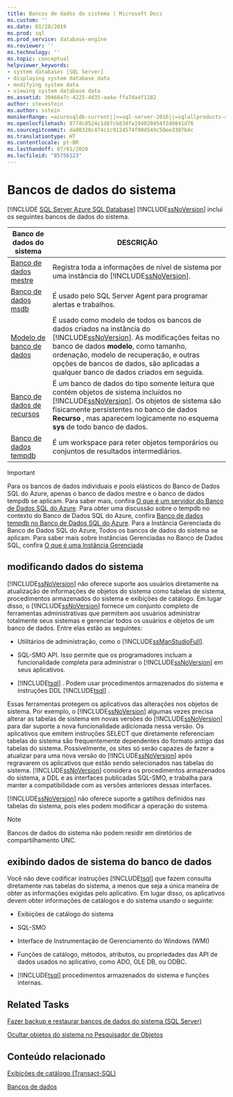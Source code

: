 ```yaml
---
title: Bancos de dados do sistema | Microsoft Docs
ms.custom: ''
ms.date: 01/28/2019
ms.prod: sql
ms.prod_service: database-engine
ms.reviewer: ''
ms.technology: ''
ms.topic: conceptual
helpviewer_keywords:
- system databases [SQL Server]
- displaying system database data
- modifying system data
- viewing system database data
ms.assetid: 30468a7c-4225-4d35-aa4a-ffa7da4f1282
author: stevestein
ms.author: sstein
monikerRange: =azuresqldb-current||>=sql-server-2016||=sqlallproducts-allversions||>=sql-server-linux-2017||=azuresqldb-mi-current
ms.openlocfilehash: 877dc8524c1d87cb83dfa194020454f2d0841d76
ms.sourcegitcommit: da88320c474c1c9124574f90d549c50ee3387b4c
ms.translationtype: HT
ms.contentlocale: pt-BR
ms.lasthandoff: 07/01/2020
ms.locfileid: "85756123"
---
```

# <a name="system-databases"></a>Bancos de dados do sistema

[!INCLUDE [SQL Server Azure SQL Database](../../includes/applies-to-version/sql-asdb.md)]
  [!INCLUDE[ssNoVersion](../../includes/ssnoversion-md.md)] inclui os seguintes bancos de dados do sistema.  
  
|Banco de dados do sistema|DESCRIÇÃO|  
|---------------------|-----------------|  
|[Banco de dados mestre](../../relational-databases/databases/master-database.md)|Registra toda a informações de nível de sistema por uma instância do [!INCLUDE[ssNoVersion](../../includes/ssnoversion-md.md)].|  
|[Banco de dados msdb](../../relational-databases/databases/msdb-database.md)|É usado pelo SQL Server Agent para programar alertas e trabalhos.|  
|[Modelo de banco de dados](../../relational-databases/databases/model-database.md)|É usado como modelo de todos os bancos de dados criados na instância do [!INCLUDE[ssNoVersion](../../includes/ssnoversion-md.md)]. As modificações feitas no banco de dados **modelo**, como tamanho, ordenação, modelo de recuperação, e outras opções de bancos de dados, são aplicadas a qualquer banco de dados criados em seguida.|  
|[Banco de dados de recursos](../../relational-databases/databases/resource-database.md)|É um banco de dados do tipo somente leitura que contém objetos de sistema incluídos no [!INCLUDE[ssNoVersion](../../includes/ssnoversion-md.md)]. Os objetos de sistema são fisicamente persistentes no banco de dados **Recurso** , mas aparecem logicamente no esquema **sys** de todo banco de dados.|  
|[Banco de dados tempdb](../../relational-databases/databases/tempdb-database.md)|É um workspace para reter objetos temporários ou conjuntos de resultados intermediários.|  

> [!IMPORTANT]
> Para os bancos de dados individuais e pools elásticos do Banco de Dados SQL do Azure, apenas o banco de dados mestre e o banco de dados tempdb se aplicam. Para saber mais, confira [O que é um servidor do Banco de Dados SQL do Azure](https://docs.microsoft.com/azure/sql-database/sql-database-servers#what-is-an-azure-sql-database-server). Para obter uma discussão sobre o tempdb no contexto do Banco de Dados SQL do Azure, confira [Banco de dados tempdb no Banco de Dados SQL do Azure](tempdb-database.md#tempdb-database-in-sql-database). Para a Instância Gerenciada do Banco de Dados SQL do Azure, Todos os bancos de dados do sistema se aplicam. Para saber mais sobre Instâncias Gerenciadas no Banco de Dados SQL, confira [O que é uma Instância Gerenciada](https://docs.microsoft.com/azure/sql-database/sql-database-managed-instance)
  
## <a name="modifying-system-data"></a>modificando dados do sistema  
 [!INCLUDE[ssNoVersion](../../includes/ssnoversion-md.md)] não oferece suporte aos usuários diretamente na atualização de informações de objetos do sistema como tabelas de sistema, procedimentos armazenados do sistema  e exibições de catálogo. Em lugar disso, o [!INCLUDE[ssNoVersion](../../includes/ssnoversion-md.md)] fornece um conjunto completo de ferramentas administrativas que permitem aos usuários administrar totalmente seus sistemas e gerenciar todos os usuários e objetos de um banco de dados. Entre elas estão as seguintes:  
  
-   Utilitários de administração, como o [!INCLUDE[ssManStudioFull](../../includes/ssmanstudiofull-md.md)].  
  
-   SQL-SMO API. Isso permite que os programadores incluam a funcionalidade completa para administrar o [!INCLUDE[ssNoVersion](../../includes/ssnoversion-md.md)] em seus aplicativos.  
  
-   [!INCLUDE[tsql](../../includes/tsql-md.md)] . Podem usar procedimentos armazenados do sistema e instruções DDL [!INCLUDE[tsql](../../includes/tsql-md.md)] .  
  
 Essas ferramentas protegem os aplicativos das alterações nos objetos de sistema. Por exemplo, o [!INCLUDE[ssNoVersion](../../includes/ssnoversion-md.md)] algumas vezes precisa alterar as tabelas de sistema em novas versões do [!INCLUDE[ssNoVersion](../../includes/ssnoversion-md.md)] para dar suporte a nova funcionalidade adicionada nessa versão. Os aplicativos que emitem instruções SELECT que diretamente referenciam tabelas do sistema são frequentemente dependentes do formato antigo das tabelas do sistema. Possivelmente, os sites só serão capazes de fazer a atualizar para uma nova versão do [!INCLUDE[ssNoVersion](../../includes/ssnoversion-md.md)] após regravarem os aplicativos que estão sendo selecionados nas tabelas do sistema. [!INCLUDE[ssNoVersion](../../includes/ssnoversion-md.md)] considera os procedimentos armazenados do sistema, a DDL e as interfaces publicadas SQL-SMO, e trabalha para manter a compatibilidade com as versões anteriores dessas interfaces.  
  
 [!INCLUDE[ssNoVersion](../../includes/ssnoversion-md.md)] não oferece suporte a gatilhos definidos nas tabelas do sistema, pois eles podem modificar a operação do sistema.  
  
> [!NOTE]  
>  Bancos de dados do sistema não podem residir em diretórios de compartilhamento UNC.  
  
## <a name="viewing-system-database-data"></a>exibindo dados de sistema do banco de dados  
 Você não deve codificar instruções [!INCLUDE[tsql](../../includes/tsql-md.md)] que fazem consulta diretamente nas tabelas do sistema, a menos que seja a única maneira de obter as informações exigidas pelo aplicativo. Em lugar disso, os aplicativos devem obter informações de catálogos e do sistema usando o seguinte:  
  
-   Exibições de catálogo do sistema  
  
-   SQL-SMO  
  
-   Interface de Instrumentação de Gerenciamento do Windows (WMI)  
  
-   Funções de catálogo, métodos, atributos, ou propriedades das API de dados usados no aplicativo, como ADO, OLE DB, ou ODBC.  
  
-   [!INCLUDE[tsql](../../includes/tsql-md.md)] procedimentos armazenados do sistema e funções internas.  
  
## <a name="related-tasks"></a>Related Tasks  
 [Fazer backup e restaurar bancos de dados do sistema &#40;SQL Server&#41;](../../relational-databases/backup-restore/back-up-and-restore-of-system-databases-sql-server.md)  
  
 [Ocultar objetos do sistema no Pesquisador de Objetos](../../ssms/object/hide-system-objects-in-object-explorer.md)  
  
## <a name="related-content"></a>Conteúdo relacionado  
 [Exibições de catálogo &#40;Transact-SQL&#41;](../../relational-databases/system-catalog-views/catalog-views-transact-sql.md)  
  
 [Bancos de dados](../../relational-databases/databases/databases.md)  
  
  
